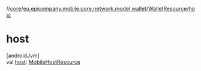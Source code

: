 //[core](../../../index.md)/[eu.epicompany.mobile.core.network.model.wallet](../index.md)/[WalletResource](index.md)/[host](host.md)

# host

[androidJvm]\
val [host](host.md): [MobileHostResource](../-mobile-host-resource/index.md)
